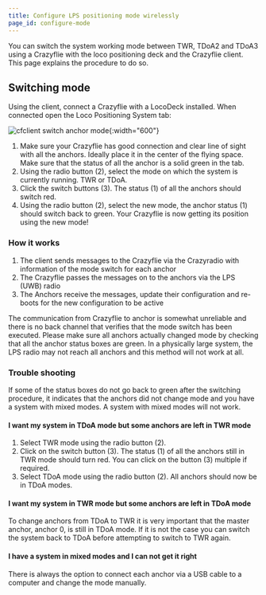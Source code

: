 ```yaml
---
title: Configure LPS positioning mode wirelessly
page_id: configure-mode
---
```



You can switch the system working mode between TWR, TDoA2 and TDoA3
using a Crazyflie with the loco positioning deck and the Crazyflie
client. This page explains the procedure to do so.

Switching mode
--------------

Using the client, connect a Crazyflie with a LocoDeck installed. When
connected open the Loco Positioning System tab:

![cfclient switch anchor mode](/docs/images/cfclient_switch_anchor_mode.png){:width="600"}

1.  Make sure your Crazyflie has good connection and clear line of sight
    with all the anchors. Ideally place it in the center of the flying
    space. Make sure that the status of all the anchor is a solid green
    in the tab.
2.  Using the radio button (2), select the mode on which the system is
    currently running. TWR or TDoA.
3.  Click the switch buttons (3). The status (1) of all the anchors
    should switch red.
4.  Using the radio button (2), select the new mode, the anchor
    status (1) should switch back to green. Your Crazyflie is now
    getting its position using the new mode!

### How it works

1.  The client sends messages to the Crazyflie via the Crazyradio with
    information of the mode switch for each anchor
2.  The Crazyflie passes the messages on to the anchors via the LPS
    (UWB) radio
3.  The Anchors receive the messages, update their configuration and
    re-boots for the new configuration to be active

The communication from Crazyflie to anchor is somewhat unreliable and
there is no back channel that verifies that the mode switch has been
executed. Please make sure all anchors actually changed mode by checking
that all the anchor status boxes are green. In a physically large
system, the LPS radio may not reach all anchors and this method will not
work at all.

### Trouble shooting

If some of the status boxes do not go back to green after the switching
procedure, it indicates that the anchors did not change mode and you
have a system with mixed modes. A system with mixed modes will not work.

#### I want my system in TDoA mode but some anchors are left in TWR mode

1.  Select TWR mode using the radio button (2).
2.  Click on the switch button (3). The status (1) of all the anchors
    still in TWR mode should turn red. You can click on the button (3)
    multiple if required.
3.  Select TDoA mode using the radio button (2). All anchors should now
    be in TDoA modes.

#### I want my system in TWR mode but some anchors are left in TDoA mode

To change anchors from TDoA to TWR it is very important that the master
anchor, anchor 0, is still in TDoA mode. If it is not the case you can
switch the system back to TDoA before attempting to switch to TWR again.

#### I have a system in mixed modes and I can not get it right

There is always the option to connect each anchor via a USB cable to a
computer and change the mode manually.
